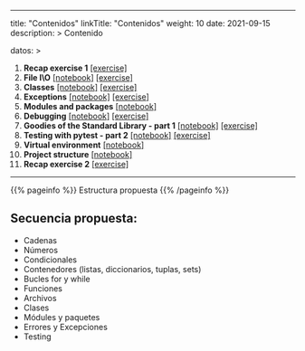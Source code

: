 
---
title: "Contenidos"
linkTitle: "Contenidos"
weight: 10
date: 2021-09-15
description: >
  Contenido

datos: >   
  1. **Recap exercise 1** [[exercise]](https://github.com/lmorillas/learn-python3/blob/master/notebooks/beginner/exercises/recap1_exercise.ipynb)
  1. **File I\O** [[notebook]](https://github.com/lmorillas/learn-python3/blob/master/notebooks/beginner/notebooks/file_io.ipynb) [[exercise]](https://github.com/lmorillas/learn-python3/blob/master/notebooks/beginner/exercises/file_io_exercise.ipynb)
  1. **Classes** [[notebook]](https://github.com/lmorillas/learn-python3/blob/master/notebooks/beginner/notebooks/classes.ipynb) [[exercise]](https://github.com/lmorillas/learn-python3/blob/master/notebooks/beginner/exercises/classes_exercise.ipynb)
  1. **Exceptions** [[notebook]](https://github.com/lmorillas/learn-python3/blob/master/notebooks/beginner/notebooks/exceptions.ipynb) [[exercise]](https://github.com/lmorillas/learn-python3/blob/master/notebooks/beginner/exercises/exceptions_exercise.ipynb)
  1. **Modules and packages** [[notebook]](https://github.com/lmorillas/learn-python3/blob/master/notebooks/beginner/notebooks/modules_and_packages.ipynb)
  1. **Debugging** [[notebook]](https://github.com/lmorillas/learn-python3/blob/master/notebooks/beginner/notebooks/debugging.ipynb) [[exercise]](https://github.com/lmorillas/learn-python3/blob/master/notebooks/beginner/exercises/debugging_exercise.ipynb)
  1. **Goodies of the Standard Library - part 1** [[notebook]](https://github.com/lmorillas/learn-python3/blob/master/notebooks/beginner/notebooks/std_lib.ipynb) [[exercise]](https://github.com/lmorillas/learn-python3/blob/master/notebooks/beginner/exercises/std_lib1_exercise.ipynb)
  1. **Testing with pytest - part 2** [[notebook]](https://github.com/lmorillas/learn-python3/blob/master/notebooks/beginner/notebooks/testing2.ipynb) [[exercise]](https://github.com/lmorillas/learn-python3/blob/master/notebooks/beginner/exercises/testing2_exercise.ipynb)
  1. **Virtual environment** [[notebook]](https://github.com/lmorillas/learn-python3/blob/master/notebooks/beginner/notebooks/venv.ipynb)
  1. **Project structure** [[notebook]](https://github.com/lmorillas/learn-python3/blob/master/notebooks/beginner/notebooks/project_structure.ipynb)
  1. **Recap exercise 2** [[exercise]](https://github.com/lmorillas/learn-python3/blob/master/notebooks/beginner/exercises/recap2_exercise.ipynb)

---

{{% pageinfo %}}
Estructura propuesta
{{% /pageinfo %}}


## Secuencia propuesta:
* Cadenas
* Números
* Condicionales
* Contenedores (listas, diccionarios, tuplas, sets)
* Bucles for y while
* Funciones
* Archivos
* Clases
* Módules y paquetes
* Errores y Excepciones
* Testing
  

